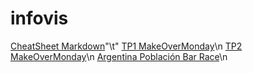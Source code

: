 # infovis
[CheatSheet Markdown](https://github.com/adam-p/markdown-here/wiki/Markdown-Cheatsheet)"\t"
[TP1 MakeOverMonday](lucasarbues.github.io/infovis/MakeOverMonday1.html)\n
[TP2 MakeOverMonday](https://lucasarbues.github.io/infovis/MakeOverMonday%20Week%2011.html)\n
[Argentina Población Bar Race](https://lucasarbues.github.io/infovis/Arg.html)\n
